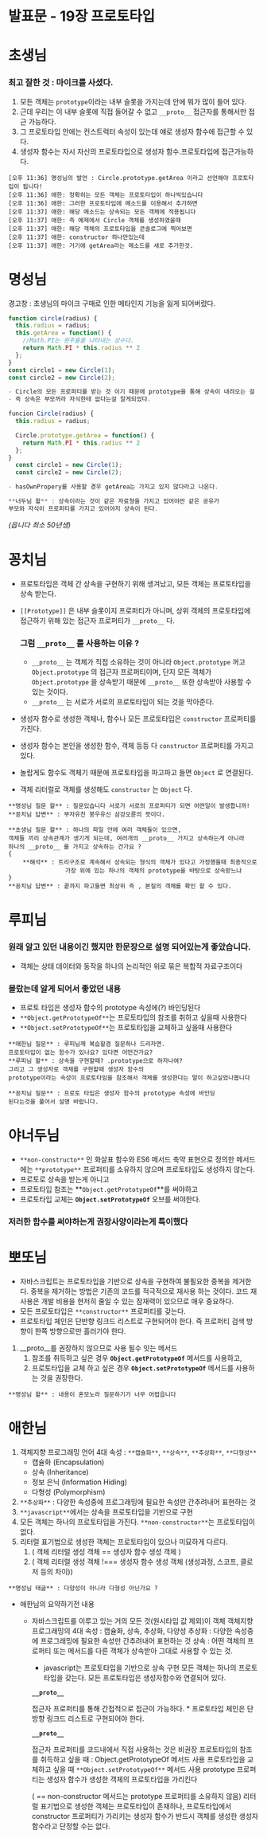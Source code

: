 # 발표문 - 19장 프로토타입

# 초생님

### 최고 잘한 것 : 마이크를 사셨다.

1. 모든 객체는 `prototype`이라는 내부 슬롯을 가지는데 안에 뭐가 많이 들어 있다.
2. 근데 우리는 이 내부 슬롯에 직접 들어갈 수 없고 `__proto__` 접근자를 통해서만 접근 가능하다.
3. 그 프로토타입 안에는 컨스트럭터 속성이 있는데 얘로 생성자 함수에 접근할 수 있다.
4. 생성자 함수는 자시 자신의 프로토타입으로 생성자 함수.프로토타입에 접근가능하다.

```
[오후 11:36] 명성님의 발언 : Circle.prototype.getArea 이라고 선언해야 프로토타입이 됩니다!
[오후 11:36] 애한: 정확히는 모든 객체는 프로토타입이 하나씩있습니다
[오후 11:36] 애한: 그러한 프로토타입에 메소드를 이용해서 추가하면
[오후 11:37] 애한: 해당 메소드는 상속되는 모든 객체에 적용됩니다
[오후 11:37] 애한: 즉 예제에서 Circle 객체를 생성하였을때
[오후 11:37] 애한: 해당 객체의 프로토타입을 콘솔로그에 찍어보면
[오후 11:37] 애한: constructor 하나만있는데
[오후 11:37] 애한: 거기에 getArea라는 메소드를 새로 추가한것.
```

# 명성님

경고창 : 초생님의 마이크 구매로 인한 메타인지 기능을 잃게 되어버렸다.

```jsx
function circle(radius) {
  this.radius = radius;
  this.getArea = function() {
    //Math.PI는 원주율을 나타내는 상수다.
    return Math.PI * this.radius ** 2
  };
}
const circle1 = new Circle(1);
const circle2 = new Circle(2);

- Circle의 모든 프로퍼티를 받는 것 이기 때문에 prototype을 통해 상속이 내려오는 걸 꺠달았다.
- 즉 상속은 부모꺼라 자식한테 없다는걸 알게되었다.
```

```jsx
funcion Circle(radius) {
  this.radius = radius;

  Circle.prototype.getArea = function() {
    return Math.PI * this.radius ** 2
  };
}
  const circle1 = new Circle(1);
  const circle2 = new Circle(2);

- hasOwnPropery를 사용할 경우 getArea는 가지고 있지 않다라고 나온다.
```

```jsx
**너두님 왈** : 상속이라는 것이 같은 자료형을 가지고 있어야만 같은 공유가
부모와 자식이 프로퍼티를 가지고 있어야지 상속이 된다.
```

*(읍니다 최소 50년생)*

# 꽁치님

- 프로토타입은 객체 간 상속을 구현하기 위해 생겨났고, 모든 객체는 프로토타입을 상속 받는다.
- `[[Prototype]]` 은 내부 슬롯이지 프로퍼티가 아니며, 상위 객체의 프로토타입에 접근하기 위해 있는 접근자 프로퍼티가 `__proto__` 다.
    
    ### 그럼 `__proto__`   를 사용하는 이유 ?
    
    - `__proto__` 는 객체가 직접 소유하는 것이 아니라 `Object.prototype` 꺼고 `Object.prototype` 의 접근자 프로퍼티이며, 단지 모든 객체가 `Object.prototype` 을 상속받기 때문에 `__proto__`  또한 상속받아 사용할 수 있는 것이다.
    - `__proto__`   는 서로가 서로의 프로토타입이 되는 것을 막아준다.
- 생성자 함수로 생성한 객체나, 함수나 모든 프로토타입은 `constructor` 프로퍼티를 가진다.
- 생성자 함수는 본인을 생성한 함수, 객체 등등 다 `constructor` 프로퍼티를 가지고 있다.
- 놀랍게도 함수도 객체기 때문에 프로토타입을 파고파고 들면 `Object` 로 연결된다.
- 객체 리터럴로 객체를 생성해도 `constructor` 는 `Object` 다.

```
**명성님 질문 왈** : 질문있습니다 서로가 서로의 프로퍼티가 되면 어떤일이 발생합니까!
**꽁치님 답변** : 부자유친 붕우유신 삼강오륜의 뜻이다.
```

```
**초생님 질문 왈** : 하나의 파일 안에 여러 객체들이 있으면,
객체들 끼리 상속관계가 생기게 되는데, 여러개의 __proto__ 가지고 상속하는게 아니라
하나의 __proto__ 를 가지고 상속하는 건가요 ?
{
	**해석** : 트리구조로 계속해서 상속되는 형식의 객체가 있다고 가정했을때 최종적으로 
				가장 위에 있는 하나의 객체의 prototype을 바탕으로 상속받느냐
}
**꽁치님 답변** : 끝까지 파고들면 최상위 즉 , 본질의 객체를 확인 할 수 있다.
```

# 루피님

### 원래 알고 있던 내용이긴 했지만 한문장으로 설명 되어있는게 좋았습니다.

- 객체는 상태 데이터와 동작을 하나의 논리적인 위로 묶은 복합적 자료구조이다

### 몰랐는데 알게 되어서 좋았던 내용

- 프로토 타입은 생성자 함수의 prototype 속성에(?) 바인딩된다
- `**Object.getPrototypeOf**`는 프로토타입의 참조를 취하고 싶을때 사용한다
- `**Object.setPrototypeOf**`는 프로토타입을 교체하고 싶을때 사용한다

```
**애한님 질문** : 루피님께 복습할겸 질문하나 드리자면. 
프로토타입이 없는 함수가 있나요? 있다면 어떤건가요?
**루피님 왈** : 상속을 구현할때? .prototype으로 하자나여?
그리고 그 생성자로 객체를 구현할때 생성자 함수의
prototype이라는 속성이 프로토타임을 참조해서 객체를 생성한다는 말이 하고싶었나봅니다

**꽁치님 질문** : 프로토 타입은 생성자 함수의 prototype 속성에 바인딩
된다는것을 풀어서 설명 바랍니다.
```

# 야너두님

- `**non-constructo**` 인 화살표 함수와 ES6 메서드 축약 표현으로 정의한 메서드에는 `**prototype**` 프로퍼티를 소유하지 않으며 프로토타입도 생성하지 않는다.
- 프로토로 상속을 받는게 아니고
- 프로토타입 참조는 **`Object.getPrototypeOf`**를 써야하고
- 프로토타입 교체는 **`Object.setPrototypeOf`** 오브를 써야한다.

### 저러한 함수를 써야하는게 권장사양이라는게 특이했다

# 뽀또님

- 자바스크립트는 프로토타입을 기반으로 상속을 구현하여 불필요한 중복을 제거한다. 중복을 제거하는 방법은 기존의 코드를 적극적으로 재사용 하는 것이다. 코드 재사용은 개발 비용을 현저히 줄일 수 있는 잠재력이 있으므로 매우 중요하다.
- 모든 프로토타입은 `**constructor**` 프로퍼티를 갖는다.
- 프로토타입 체인은 단반향 링크드 리스트로 구현되어야 한다. 즉 프로퍼티 검색 방향이 한쪽 방향으로만 흘러가야 한다.
1. __proto__를 권장하지 않으므로 사용 될수 잇는 메서드
    1. 참조를 취득하고 싶은 경우 **`Object.getPrototypeOf`** 메서드를 사용하고,
    2. 프로토타입을 교체 하고 싶은 경우 **`Object.setPrototypeOf`** 메서드를 사용하는 것을 권장한다.

```
**명성님 왈** : 내용이 혼모노라 질문하기가 너무 어렵읍니다
```

# 애한님

1. 객체지향 프로그래밍 언어 4대 속성 : `**캡슐화**`, `**상속**`, `**추상화**`, `**다형성**`
    - 캡슐화 (Encapsulation)
    - 상속 (Inheritance)
    - 정보 은닉 (Information Hiding)
    - 다형성 (Polymorphism)
2. `**추상화**` : 다양한 속성중에 프로그래밍에 필요한 속성만 간추려내어 표현하는 것
3. `**javascript**`에서는 상속을 프로토타입을 기반으로 구현
4. 모든 객체는 하나의 프로토타입을 가진다. `**non-constructor**`는 프로토타입이 없다.
5. 리터럴 표기법으로 생성한 객체는 프로토타입이 있으나 미묘하게 다르다.
    1. ( 객체 리터럴 생성 객체 == 생성자 함수 생성 객체 )
    2. ( 객체 리터럴 생성 객체 !=== 생성자 함수 생성 객체 (생성과정, 스코프, 클로저 등의 차이))

```
**명성님 태글** : 다양성이 아니라 다형성 아닌가요 ?
```

- 애한님의 요약하기전 내용
    - 자바스크립트를 이루고 있는 거의 모든 것(원시타입 값 제외)이 객체
        객체지향 프로그래밍의 4대 속성 : 캡슐화, 상속, 추상화, 다양성
        추상화 : 다양한 속성중에 프로그래밍에 필요한 속성만 간추려내어 표현하는 것
        상속 : 어떤 객체의 프로퍼티 또는 메서드를 다른 객체가 상속받아 그대로 사용할 수 있는 것.
        * javascript는 프로토타입을 기반으로 상속 구현
        모든 객체는 하나의 프로토타입을 갖는다.
        모든 프로토타입은 생성자함수와 연결되어 있다.
        
        **`__proto__`** 
        
        접근자 프로퍼티를 통해 간접적으로 접근이 가능하다.
            * 프로토타입 체인은 단방향 링크드 리스트로 구현되어야 한다.
        
        **`__proto__`** 
        
        접근자 프로퍼티를 코드내에서 직접 사용하는 것은 비권장
        프로토타입의 참조를 취득하고 싶을 때 : Object.getPrototypeOf 메서드 사용
         프로토타입을 교체하고 싶을 때 `**Object.setPrototypeOf**` 메서드 사용
         prototype 프로퍼티는 생성자 함수가 생성한 객체의 프로토타입을 가리킨다
        
         ( == non-constructor 메서드는 prototype 프로퍼티를 소유하지 않음)
        리터럴 표기법으로 생성한 객체는 프로토타입이 존재하나, 프로토타입에서 constructor 프로퍼티가 가리키는 생성자 함수가 반드시 객체를 생성한 생성자 함수라고 단정할 수는 없다.
